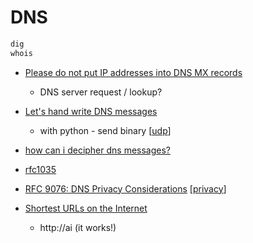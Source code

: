 DNS
===


```bash
dig
whois
```

* [Please do not put IP addresses into DNS MX records](https://blog.hboeck.de/archives/904-Please-do-not-put-IP-addresses-into-DNS-MX-records.html)
    * DNS server request / lookup? 

* [Let's hand write DNS messages](https://routley.io/posts/hand-writing-dns-messages/)
    * with python - send binary [[udp]]
* [how can i decipher dns messages?](https://stackoverflow.com/questions/13372860/how-can-i-decipher-dns-messages)
* [rfc1035](https://datatracker.ietf.org/doc/html/rfc1035)

* [RFC 9076: DNS Privacy Considerations](https://www.rfc-editor.org/rfc/rfc9076.html) [[privacy]]

* [Shortest URLs on the Internet](https://jameswillia.ms/posts/shortest-urls.html)
    * http://ai (it works!)

[//begin]: # "Autogenerated link references for markdown compatibility"
[udp]: udp.md "UDP"
[privacy]: privacy.md "Privacy"
[//end]: # "Autogenerated link references"
